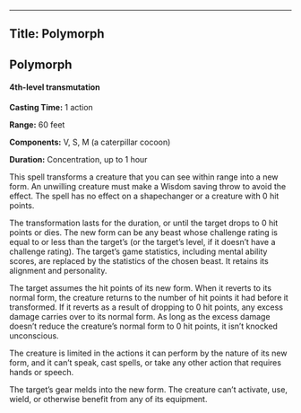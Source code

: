 -------------------------
Title: Polymorph
-------------------------

## Polymorph

#### 4th-level transmutation


**Casting Time:** 1 action

**Range:** 60 feet

**Components:** V, S, M (a caterpillar cocoon)

**Duration:** Concentration, up to 1 hour


This spell transforms a creature that you can see within range into a
new form. An unwilling creature must make a Wisdom saving throw to avoid
the effect. The spell has no effect on a shapechanger or a creature with
0 hit points.

The transformation lasts for the duration, or until the target drops to
0 hit points or dies. The new form can be any beast whose challenge
rating is equal to or less than the target’s (or the target’s level, if
it doesn’t have a challenge rating). The target’s game statistics,
including mental ability scores, are replaced by the statistics of the
chosen beast. It retains its alignment and personality.

The target assumes the hit points of its new form. When it reverts to
its normal form, the creature returns to the number of hit points it had
before it transformed. If it reverts as a result of dropping to 0 hit
points, any excess damage carries over to its normal form. As long as
the excess damage doesn’t reduce the creature’s normal form to 0 hit
points, it isn’t knocked unconscious.

The creature is limited in the actions it can perform by the nature of
its new form, and it can’t speak, cast spells, or take any other action
that requires hands or speech.

The target’s gear melds into the new form. The creature can’t activate,
use, wield, or otherwise benefit from any of its equipment.


